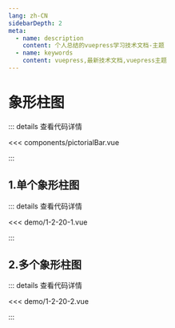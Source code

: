 ```yaml
---
lang: zh-CN
sidebarDepth: 2
meta:
  - name: description
    content: 个人总结的vuepress学习技术文档-主题
  - name: keywords
    content: vuepress,最新技术文档,vuepress主题
---
```


# 象形柱图

::: details 查看代码详情

<<< components/pictorialBar.vue

:::
## 1.单个象形柱图


  <Container url="https://zhoubichuan.com/resume/?1-2-20-1.vue" />

::: details 查看代码详情

<<< demo/1-2-20-1.vue

:::

## 2.多个象形柱图


  <Container url="https://zhoubichuan.com/resume/?1-2-20-2.vue" />

::: details 查看代码详情

<<< demo/1-2-20-2.vue

:::
